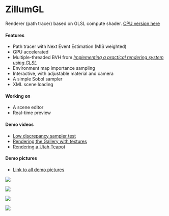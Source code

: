 # ZillumGL

Renderer (path tracer) based on GLSL compute shader. [CPU version here](https://github.com/HummaWhite/Zillum)

#### Features

- Path tracer with Next Event Estimation (MIS weighted)
- GPU accelerated
- Multiple-threaded BVH from [*Implementing a practical rendering system using GLSL*](https://cs.uwaterloo.ca/~thachisu/tdf2015.pdf#:~:text=Multiple-threaded%20BVH%20%28MTBVH%29%20%E2%80%A2Prepare%20threaded%20BVHs%20for%20six,%E2%80%A2Need%20to%20add%20only%20%E2%80%9Chit%E2%80%9D%20and%20%E2%80%9Cmiss%E2%80%9D%20links)
- Environment map importance sampling
- Interactive, with adjustable material and camera
- A simple Sobol sampler
- XML scene loading

#### Working on

- A scene editor
- Real-time preview

#### Demo videos

- [Low discrepancy sampler test](https://youtu.be/pjfcD8fYfQg)
- [Rendering the Gallery with textures](https://youtu.be/TGbwSyqxKvY)
- [Rendering a Utah Teapot](https://youtu.be/HNXanaqzhgQ)

#### Demo pictures

- [Link to all demo pictures](https://hummawhite.github.io/gallery)

![](https://hummawhite.github.io/img/sponza.png)

![](https://hummawhite.github.io/img/car1.png)

![](https://hummawhite.github.io/img/rungholt.png)

![](https://hummawhite.github.io/img/mitsuba2.png)


